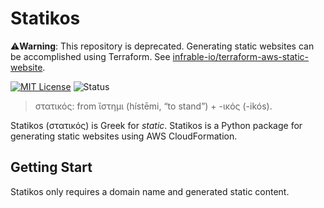 # Statikos

⚠️**Warning**: This repository is deprecated. Generating static websites can be accomplished using Terraform. See [infrable-io/terraform-aws-static-website](https://github.com/infrable-io/terraform-aws-static-website).

[![MIT License](https://img.shields.io/badge/License-MIT-blue.svg)](https://github.com/NickolasHKraus/statikos/blob/master/LICENSE)
![Status](https://img.shields.io/static/v1?label=Status&message=Deprecated&color=blueviolet)

> στατικός: from ἵστημι (hístēmi, “to stand”) +‎ -ικός (-ikós).

Statikos (στατικός) is Greek for *static*. Statikos is a Python package for generating static websites using AWS CloudFormation.

## Getting Start

Statikos only requires a domain name and generated static content.
